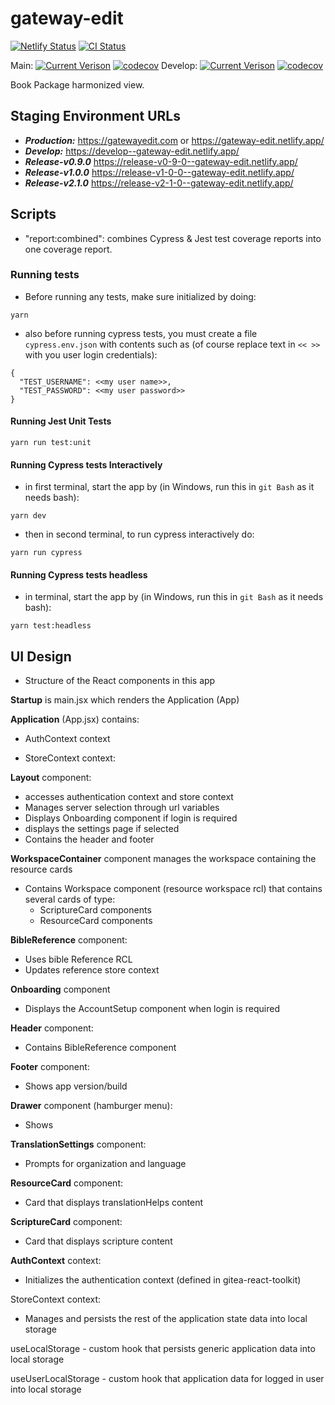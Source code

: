 # gateway-edit

[![Netlify Status](https://api.netlify.com/api/v1/badges/58e59c6e-0cea-43cd-b535-86d3495ce3c9/deploy-status)](https://app.netlify.com/sites/gateway-edit/deploys)
[![CI Status](https://github.com/unfoldingWord/gateway-edit/workflows/Run%20Cypress%20and%20Jest%20Tests/badge.svg)](https://github.com/unfoldingWord/gateway-edit/actions)

Main:
[![Current Verison](https://img.shields.io/github/package-json/v/unfoldingWord/gateway-edit/main)](https://github.com/unfoldingWord/gateway-edit/tags)
[![codecov](https://codecov.io/gh/unfoldingWord/gateway-edit/branch/main/graph/badge.svg?token=0HTP1JR1UL)](https://codecov.io/gh/unfoldingWord/gateway-edit)
Develop:
[![Current Verison](https://img.shields.io/github/package-json/v/unfoldingWord/gateway-edit/develop)](https://github.com/unfoldingWord/gateway-edit/tags)
[![codecov](https://codecov.io/gh/unfoldingWord/gateway-edit/branch/develop/graph/badge.svg?token=0HTP1JR1UL)](https://codecov.io/gh/unfoldingWord/gateway-edit)

Book Package harmonized view.

## Staging Environment URLs

- **_Production:_** https://gatewayedit.com or https://gateway-edit.netlify.app/
- **_Develop:_** https://develop--gateway-edit.netlify.app/
- **_Release-v0.9.0_** https://release-v0-9-0--gateway-edit.netlify.app/
- **_Release-v1.0.0_** https://release-v1-0-0--gateway-edit.netlify.app/
- **_Release-v2.1.0_** https://release-v2-1-0--gateway-edit.netlify.app/

## Scripts

- "report:combined": combines Cypress & Jest test coverage reports into one coverage report.

### Running tests

- Before running any tests, make sure initialized by doing:

```
yarn
```

- also before running cypress tests, you must create a file `cypress.env.json` with contents such as (of course replace text in `<< >>` with you user login credentials):

```
{
  "TEST_USERNAME": <<my user name>>,
  "TEST_PASSWORD": <<my user password>>
}
```

#### Running Jest Unit Tests

```
yarn run test:unit
```

#### Running Cypress tests Interactively

- in first terminal, start the app by (in Windows, run this in `git Bash` as it needs bash):

```
yarn dev
```

- then in second terminal, to run cypress interactively do:

```
yarn run cypress
```

#### Running Cypress tests headless

- in terminal, start the app by (in Windows, run this in `git Bash` as it needs bash):

```
yarn test:headless
```

## UI Design

- Structure of the React components in this app

**Startup** is main.jsx which renders the Application (App)

**Application** (App.jsx) contains:

- AuthContext context
- StoreContext context:

  <AuthContextProvider>
    <StoreContextProvider>
      <Layout>
        <WorkspaceContainer />
      </Layout>
    </StoreContextProvider>
  </AuthContextProvider>

**Layout** component:

- accesses authentication context and store context
- Manages server selection through url variables
- Displays Onboarding component if login is required
- displays the settings page if selected
- Contains the header and footer

**WorkspaceContainer** component manages the workspace containing the resource cards

- Contains Workspace component (resource workspace rcl) that contains several cards of type:
  - ScriptureCard components
  - ResourceCard components

**BibleReference** component:

- Uses bible Reference RCL
- Updates reference store context

**Onboarding** component

- Displays the AccountSetup component when login is required

**Header** component:

- Contains BibleReference component

**Footer** component:

- Shows app version/build

**Drawer** component (hamburger menu):

- Shows

**TranslationSettings** component:

- Prompts for organization and language

**ResourceCard** component:

- Card that displays translationHelps content

**ScriptureCard** component:

- Card that displays scripture content

**AuthContext** context:

- Initializes the authentication context (defined in gitea-react-toolkit)

StoreContext context:

- Manages and persists the rest of the application state data into local storage

useLocalStorage - custom hook that persists generic application data into local storage

useUserLocalStorage - custom hook that application data for logged in user into local storage

